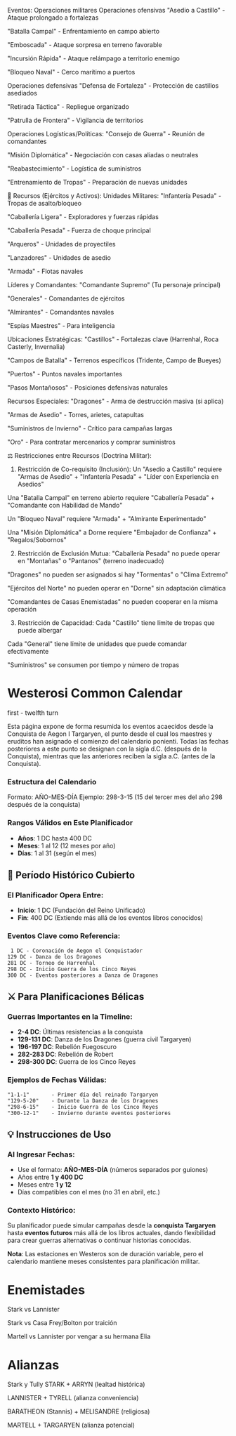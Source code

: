 
Eventos: Operaciones militares 
Operaciones ofensivas
"Asedio a Castillo" - Ataque prolongado a fortalezas

"Batalla Campal" - Enfrentamiento en campo abierto

"Emboscada" - Ataque sorpresa en terreno favorable

"Incursión Rápida" - Ataque relámpago a territorio enemigo

"Bloqueo Naval" - Cerco marítimo a puertos


Operaciones defensivas
"Defensa de Fortaleza" - Protección de castillos asediados

"Retirada Táctica" - Repliegue organizado

"Patrulla de Frontera" - Vigilancia de territorios

Operaciones Logísticas/Políticas:
"Consejo de Guerra" - Reunión de comandantes

"Misión Diplomática" - Negociación con casas aliadas o neutrales

"Reabastecimiento" - Logística de suministros

"Entrenamiento de Tropas" - Preparación de nuevas unidades

🏰 Recursos (Ejércitos y Activos):
Unidades Militares:
"Infantería Pesada" - Tropas de asalto/bloqueo

"Caballería Ligera" - Exploradores y fuerzas rápidas

"Caballería Pesada" - Fuerza de choque principal

"Arqueros" - Unidades de proyectiles

"Lanzadores" - Unidades de asedio

"Armada" - Flotas navales

Líderes y Comandantes:
"Comandante Supremo" (Tu personaje principal)

"Generales" - Comandantes de ejércitos

"Almirantes" - Comandantes navales

"Espías Maestres" - Para inteligencia

Ubicaciones Estratégicas:
"Castillos" - Fortalezas clave (Harrenhal, Roca Casterly, Invernalia)

"Campos de Batalla" - Terrenos específicos (Tridente, Campo de Bueyes)

"Puertos" - Puntos navales importantes

"Pasos Montañosos" - Posiciones defensivas naturales

Recursos Especiales:
"Dragones" - Arma de destrucción masiva (si aplica)

"Armas de Asedio" - Torres, arietes, catapultas

"Suministros de Invierno" - Crítico para campañas largas

"Oro" - Para contratar mercenarios y comprar suministros

⚖️ Restricciones entre Recursos (Doctrina Militar):
1. Restricción de Co-requisito (Inclusión):
Un "Asedio a Castillo" requiere "Armas de Asedio" + "Infantería Pesada" + "Líder con Experiencia en Asedios"

Una "Batalla Campal" en terreno abierto requiere "Caballería Pesada" + "Comandante con Habilidad de Mando"

Un "Bloqueo Naval" requiere "Armada" + "Almirante Experimentado"

Una "Misión Diplomática" a Dorne requiere "Embajador de Confianza" + "Regalos/Sobornos"

2. Restricción de Exclusión Mutua:
"Caballería Pesada" no puede operar en "Montañas" o "Pantanos" (terreno inadecuado)

"Dragones" no pueden ser asignados si hay "Tormentas" o "Clima Extremo"

"Ejércitos del Norte" no pueden operar en "Dorne" sin adaptación climática

"Comandantes de Casas Enemistadas" no pueden cooperar en la misma operación

3. Restricción de Capacidad:
Cada "Castillo" tiene límite de tropas que puede albergar

Cada "General" tiene límite de unidades que puede comandar efectivamente

"Suministros" se consumen por tiempo y número de tropas

# Westerosi Common Calendar

first - twelfth turn

Esta página expone de forma resumida los eventos acaecidos desde la Conquista de Aegon I Targaryen, el punto desde el cual los maestres y eruditos han asignado el comienzo del calendario ponienti. Todas las fechas posteriores a este punto se designan con la sigla d.C. (después de la Conquista), mientras que las anteriores reciben la sigla a.C. (antes de la Conquista).

### **Estructura del Calendario**
Formato: AÑO-MES-DÍA
Ejemplo: 298-3-15 (15 del tercer mes del año 298 después de la conquista)

### **Rangos Válidos en Este Planificador**
- **Años**: 1 DC hasta 400 DC
- **Meses**: 1 al 12 (12 meses por año)
- **Días**: 1 al 31 (según el mes)

## 🏰 **Período Histórico Cubierto**

### **El Planificador Opera Entre:**
- **Inicio**: 1 DC (Fundación del Reino Unificado)
- **Fin**: 400 DC (Extiende más allá de los eventos libros conocidos)

### **Eventos Clave como Referencia:**
```
 1 DC - Coronación de Aegon el Conquistador
129 DC - Danza de los Dragones
281 DC - Torneo de Harrenhal
298 DC - Inicio Guerra de los Cinco Reyes
300 DC - Eventos posteriores a Danza de Dragones
```

## ⚔️ **Para Planificaciones Bélicas**

### **Guerras Importantes en la Timeline:**
- **2-4 DC**: Últimas resistencias a la conquista
- **129-131 DC**: Danza de los Dragones (guerra civil Targaryen)
- **196-197 DC**: Rebelión Fuegoscuro
- **282-283 DC**: Rebelión de Robert
- **298-300 DC**: Guerra de los Cinco Reyes

### **Ejemplos de Fechas Válidas:**
```
"1-1-1"       - Primer día del reinado Targaryen
"129-5-20"    - Durante la Danza de los Dragones  
"298-6-15"    - Inicio Guerra de los Cinco Reyes
"300-12-1"    - Invierno durante eventos posteriores
```

## 💡 **Instrucciones de Uso**

### **Al Ingresar Fechas:**
- Use el formato: **AÑO-MES-DÍA** (números separados por guiones)
- Años entre **1 y 400 DC**
- Meses entre **1 y 12**
- Días compatibles con el mes (no 31 en abril, etc.)

### **Contexto Histórico:**
Su planificador puede simular campañas desde la **conquista Targaryen** hasta **eventos futuros** más allá de los libros actuales, dando flexibilidad para crear guerras alternativas o continuar historias conocidas.

**Nota**: Las estaciones en Westeros son de duración variable, pero el calendario mantiene meses consistentes para planificación militar.


# Enemistades 
Stark vs Lannister 

Stark vs Casa Frey/Bolton por traición

Martell vs Lannister por vengar a su hermana Elia

# Alianzas 
Stark y Tully
STARK + ARRYN (lealtad histórica)

LANNISTER + TYRELL (alianza conveniencia)

BARATHEON (Stannis) + MELISANDRE (religiosa)

MARTELL + TARGARYEN (alianza potencial)